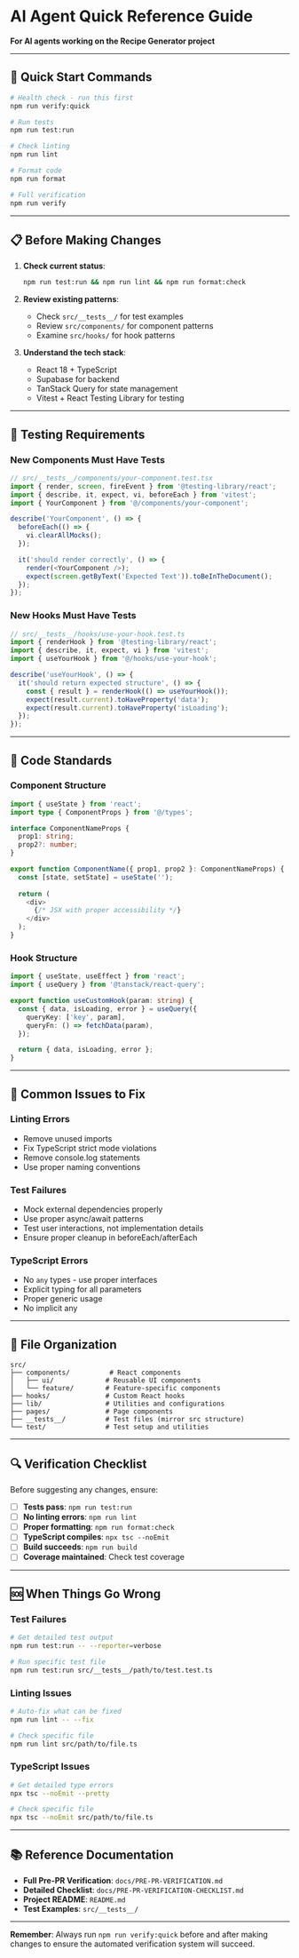 # AI Agent Quick Reference Guide

**For AI agents working on the Recipe Generator project**

---

## 🚀 **Quick Start Commands**

```bash
# Health check - run this first
npm run verify:quick

# Run tests
npm run test:run

# Check linting
npm run lint

# Format code
npm run format

# Full verification
npm run verify
```

---

## 📋 **Before Making Changes**

1. **Check current status**:
   ```bash
   npm run test:run && npm run lint && npm run format:check
   ```

2. **Review existing patterns**:
   - Check `src/__tests__/` for test examples
   - Review `src/components/` for component patterns
   - Examine `src/hooks/` for hook patterns

3. **Understand the tech stack**:
   - React 18 + TypeScript
   - Supabase for backend
   - TanStack Query for state management
   - Vitest + React Testing Library for testing

---

## 🧪 **Testing Requirements**

### **New Components Must Have Tests**
```typescript
// src/__tests__/components/your-component.test.tsx
import { render, screen, fireEvent } from '@testing-library/react';
import { describe, it, expect, vi, beforeEach } from 'vitest';
import { YourComponent } from '@/components/your-component';

describe('YourComponent', () => {
  beforeEach(() => {
    vi.clearAllMocks();
  });

  it('should render correctly', () => {
    render(<YourComponent />);
    expect(screen.getByText('Expected Text')).toBeInTheDocument();
  });
});
```

### **New Hooks Must Have Tests**
```typescript
// src/__tests__/hooks/use-your-hook.test.ts
import { renderHook } from '@testing-library/react';
import { describe, it, expect, vi } from 'vitest';
import { useYourHook } from '@/hooks/use-your-hook';

describe('useYourHook', () => {
  it('should return expected structure', () => {
    const { result } = renderHook(() => useYourHook());
    expect(result.current).toHaveProperty('data');
    expect(result.current).toHaveProperty('isLoading');
  });
});
```

---

## 🔧 **Code Standards**

### **Component Structure**
```typescript
import { useState } from 'react';
import type { ComponentProps } from '@/types';

interface ComponentNameProps {
  prop1: string;
  prop2?: number;
}

export function ComponentName({ prop1, prop2 }: ComponentNameProps) {
  const [state, setState] = useState('');
  
  return (
    <div>
      {/* JSX with proper accessibility */}
    </div>
  );
}
```

### **Hook Structure**
```typescript
import { useState, useEffect } from 'react';
import { useQuery } from '@tanstack/react-query';

export function useCustomHook(param: string) {
  const { data, isLoading, error } = useQuery({
    queryKey: ['key', param],
    queryFn: () => fetchData(param),
  });

  return { data, isLoading, error };
}
```

---

## 🚨 **Common Issues to Fix**

### **Linting Errors**
- Remove unused imports
- Fix TypeScript strict mode violations
- Remove console.log statements
- Use proper naming conventions

### **Test Failures**
- Mock external dependencies properly
- Use proper async/await patterns
- Test user interactions, not implementation details
- Ensure proper cleanup in beforeEach/afterEach

### **TypeScript Errors**
- No `any` types - use proper interfaces
- Explicit typing for all parameters
- Proper generic usage
- No implicit any

---

## 📁 **File Organization**

```
src/
├── components/          # React components
│   ├── ui/             # Reusable UI components
│   └── feature/        # Feature-specific components
├── hooks/              # Custom React hooks
├── lib/                # Utilities and configurations
├── pages/              # Page components
├── __tests__/          # Test files (mirror src structure)
└── test/               # Test setup and utilities
```

---

## 🔍 **Verification Checklist**

Before suggesting any changes, ensure:

- [ ] **Tests pass**: `npm run test:run`
- [ ] **No linting errors**: `npm run lint`
- [ ] **Proper formatting**: `npm run format:check`
- [ ] **TypeScript compiles**: `npx tsc --noEmit`
- [ ] **Build succeeds**: `npm run build`
- [ ] **Coverage maintained**: Check test coverage

---

## 🆘 **When Things Go Wrong**

### **Test Failures**
```bash
# Get detailed test output
npm run test:run -- --reporter=verbose

# Run specific test file
npm run test:run src/__tests__/path/to/test.test.ts
```

### **Linting Issues**
```bash
# Auto-fix what can be fixed
npm run lint -- --fix

# Check specific file
npm run lint src/path/to/file.ts
```

### **TypeScript Issues**
```bash
# Get detailed type errors
npx tsc --noEmit --pretty

# Check specific file
npx tsc --noEmit src/path/to/file.ts
```

---

## 📚 **Reference Documentation**

- **Full Pre-PR Verification**: `docs/PRE-PR-VERIFICATION.md`
- **Detailed Checklist**: `docs/PRE-PR-VERIFICATION-CHECKLIST.md`
- **Project README**: `README.md`
- **Test Examples**: `src/__tests__/`

---

**Remember**: Always run `npm run verify:quick` before and after making changes to ensure the automated verification system will succeed.
